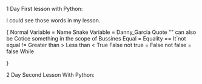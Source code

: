 1 Day First lesson with Python:

I could see those words in my lesson.

{
Normal Variable = Name
Snake Variable = Danny_Garcia
Quote "" can also be Cotice something in the scope of Bussines
Equal =
Equality ==
It´not equal !=
Greater than >
Less than <
True
False
not true = False
not false = false
While

}

2 Day Second Lesson With Python:

